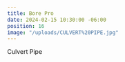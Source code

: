```yaml
---
title: Bore Pro
date: 2024-02-15 10:30:00 -06:00
position: 16
image: "/uploads/CULVERT%20PIPE.jpg"
---
```


Culvert Pipe